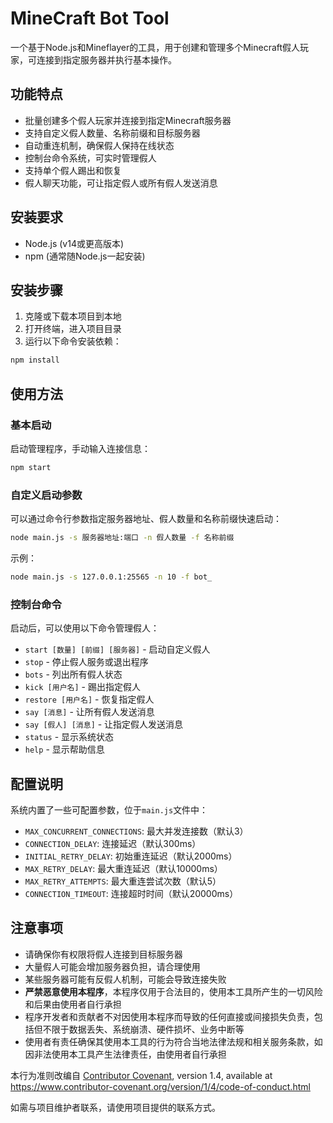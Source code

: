 # MineCraft Bot Tool

一个基于Node.js和Mineflayer的工具，用于创建和管理多个Minecraft假人玩家，可连接到指定服务器并执行基本操作。

## 功能特点

- 批量创建多个假人玩家并连接到指定Minecraft服务器
- 支持自定义假人数量、名称前缀和目标服务器
- 自动重连机制，确保假人保持在线状态
- 控制台命令系统，可实时管理假人
- 支持单个假人踢出和恢复
- 假人聊天功能，可让指定假人或所有假人发送消息

## 安装要求

- Node.js (v14或更高版本)
- npm (通常随Node.js一起安装)

## 安装步骤

1. 克隆或下载本项目到本地
2. 打开终端，进入项目目录
3. 运行以下命令安装依赖：

```bash
npm install
```

## 使用方法

### 基本启动

启动管理程序，手动输入连接信息：

```bash
npm start
```

### 自定义启动参数

可以通过命令行参数指定服务器地址、假人数量和名称前缀快速启动：

```bash
node main.js -s 服务器地址:端口 -n 假人数量 -f 名称前缀
```

示例：
```bash
node main.js -s 127.0.0.1:25565 -n 10 -f bot_
```

### 控制台命令

启动后，可以使用以下命令管理假人：

- `start [数量] [前缀] [服务器]` - 启动自定义假人
- `stop` - 停止假人服务或退出程序
- `bots` - 列出所有假人状态
- `kick [用户名]` - 踢出指定假人
- `restore [用户名]` - 恢复指定假人
- `say [消息]` - 让所有假人发送消息
- `say [假人] [消息]` - 让指定假人发送消息
- `status` - 显示系统状态
- `help` - 显示帮助信息

## 配置说明

系统内置了一些可配置参数，位于`main.js`文件中：

- `MAX_CONCURRENT_CONNECTIONS`: 最大并发连接数（默认3）
- `CONNECTION_DELAY`: 连接延迟（默认300ms）
- `INITIAL_RETRY_DELAY`: 初始重连延迟（默认2000ms）
- `MAX_RETRY_DELAY`: 最大重连延迟（默认10000ms）
- `MAX_RETRY_ATTEMPTS`: 最大重连尝试次数（默认5）
- `CONNECTION_TIMEOUT`: 连接超时时间（默认20000ms）

## 注意事项

- 请确保你有权限将假人连接到目标服务器
- 大量假人可能会增加服务器负担，请合理使用
- 某些服务器可能有反假人机制，可能会导致连接失败
- **严禁恶意使用本程序**，本程序仅用于合法目的，使用本工具所产生的一切风险和后果由使用者自行承担
- 程序开发者和贡献者不对因使用本程序而导致的任何直接或间接损失负责，包括但不限于数据丢失、系统崩溃、硬件损坏、业务中断等
- 使用者有责任确保其使用本工具的行为符合当地法律法规和相关服务条款，如因非法使用本工具产生法律责任，由使用者自行承担

本行为准则改编自 [Contributor Covenant][homepage], version 1.4,
available at https://www.contributor-covenant.org/version/1/4/code-of-conduct.html

[homepage]: https://www.contributor-covenant.org

如需与项目维护者联系，请使用项目提供的联系方式。
